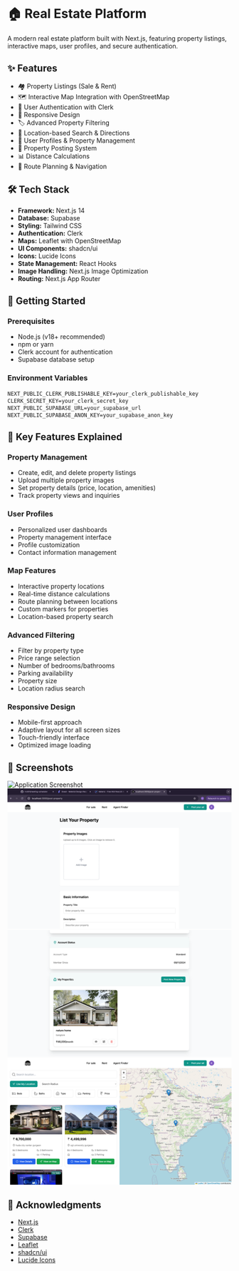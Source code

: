 # 🏠 Real Estate Platform

A modern real estate platform built with Next.js, featuring property listings, interactive maps, user profiles, and secure authentication.

## ✨ Features

- 🏘️ Property Listings (Sale & Rent)
- 🗺️ Interactive Map Integration with OpenStreetMap
- 🔐 User Authentication with Clerk
- 📱 Responsive Design
- 🏷️ Advanced Property Filtering
- 📍 Location-based Search & Directions
- 💼 User Profiles & Property Management
- 📝 Property Posting System
- 📊 Distance Calculations
- 🎯 Route Planning & Navigation

## 🛠️ Tech Stack

- **Framework:** Next.js 14
- **Database:** Supabase
- **Styling:** Tailwind CSS
- **Authentication:** Clerk
- **Maps:** Leaflet with OpenStreetMap
- **UI Components:** shadcn/ui
- **Icons:** Lucide Icons
- **State Management:** React Hooks
- **Image Handling:** Next.js Image Optimization
- **Routing:** Next.js App Router

## 🚀 Getting Started

### Prerequisites

- Node.js (v18+ recommended)
- npm or yarn
- Clerk account for authentication
- Supabase database setup

### Environment Variables

```env
NEXT_PUBLIC_CLERK_PUBLISHABLE_KEY=your_clerk_publishable_key
CLERK_SECRET_KEY=your_clerk_secret_key
NEXT_PUBLIC_SUPABASE_URL=your_supabase_url
NEXT_PUBLIC_SUPABASE_ANON_KEY=your_supabase_anon_key
```

## 🔑 Key Features Explained

### Property Management
- Create, edit, and delete property listings
- Upload multiple property images
- Set property details (price, location, amenities)
- Track property views and inquiries

### User Profiles
- Personalized user dashboards
- Property management interface
- Profile customization
- Contact information management

### Map Features
- Interactive property locations
- Real-time distance calculations
- Route planning between locations
- Custom markers for properties
- Location-based property search

### Advanced Filtering
- Filter by property type
- Price range selection
- Number of bedrooms/bathrooms
- Parking availability
- Property size
- Location radius search

### Responsive Design
- Mobile-first approach
- Adaptive layout for all screen sizes
- Touch-friendly interface
- Optimized image loading

## 📱 Screenshots
![Application Screenshot](public/Screenshot1.png)
![Application Screenshot](public/Screenshot2.png)
![Application Screenshot](public/Screenshot3.png)
![Application Screenshot](public/Screenshot4.png)

## 👏 Acknowledgments

- [Next.js](https://nextjs.org/)
- [Clerk](https://clerk.dev/)
- [Supabase](https://supabase.com/)
- [Leaflet](https://leafletjs.com/)
- [shadcn/ui](https://ui.shadcn.com/)
- [Lucide Icons](https://lucide.dev/)





